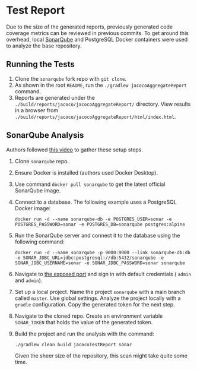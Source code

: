 # Test Report

Due to the size of the generated reports, previously generated code coverage metrics can be reviewed
in previous commits. To get around this overhead, local [SonarQube][sce] and PostgreSQL Docker
containers were used to analyze the base repository.

[sce]: https://www.sonarsource.com/open-source-editions/sonarqube-community-edition/

## Running the Tests

1. Clone the `sonarqube` fork repo with `git clone`.
2. As shown in the root `README`, run the `./gradlew jacocoAggregateReport` command.
3. Reports are generated under the `./build/reports/jacoco/jacocoAggregateReport/` directory.
   View results in a browser from `./build/reports/jacoco/jacocoAggregateReport/html/index.html`.

## SonarQube Analysis

Authors followed [this video][sq_setup] to gather these setup steps.

1. Clone `sonarqube` repo.
2. Ensure Docker is installed (authors used Docker Desktop).
3. Use command `docker pull sonarqube` to get the latest official SonarQube image.
4. Connect to a database. The following example uses a PostgreSQL Docker image:

   ```console
   docker run -d --name sonarqube-db -e POSTGRES_USER=sonar -e POSTGRES_PASSWORD=sonar -e POSTGRES_DB=sonarqube postgres:alpine
   ```

5. Run the SonarQube server and connect it to the database using the following command:

   ```console
   docker run -d --name sonarqube -p 9000:9000 --link sonarqube-db:db -e SONAR_JDBC_URL=jdbc:postgresql://db:5432/sonarqube -e SONAR_JDBC_USERNAME=sonar -e SONAR_JDBC_PASSWORD=sonar sonarqube
   ```

6. Navigate to [the exposed port](http://localhost:9000/) and sign in with default credentials (
   `admin` and `admin`).
7. Set up a local project. Name the project `sonarqube` with a main branch called `master`.
    Use global settings. Analyze the project locally with a `gradle` configuration.
    Copy the generated token for the next step.
8. Navigate to the cloned repo. Create an environment variable `SONAR_TOKEN` that
    holds the value of the generated token.
9. Build the project and run the analysis with the command:

   ```console
   ./gradlew clean build jacocoTestReport sonar
   ```

   Given the sheer size of the repository, this scan might take quite some time.

[sq_setup]: https://www.youtube.com/watch?v=6vdRvz_LnbQ
